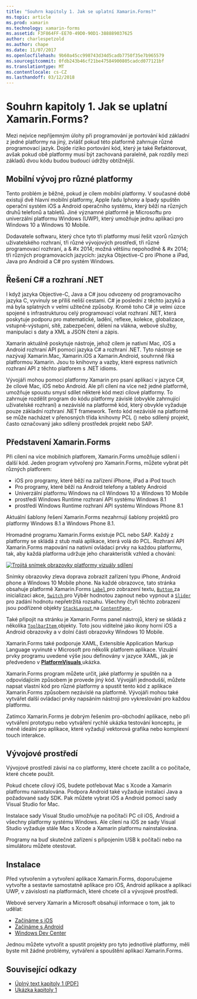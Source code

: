 ```yaml
---
title: "Souhrn kapitoly 1. Jak se uplatní Xamarin.Forms?"
ms.topic: article
ms.prod: xamarin
ms.technology: xamarin-forms
ms.assetid: F3F864FF-EE70-49D0-90D1-388889037625
author: charlespetzold
ms.author: chape
ms.date: 11/07/2017
ms.openlocfilehash: 9b60a45cc998743d34d5cadb7750f35e7b965579
ms.sourcegitcommit: 0fdb243b46cf21be47584900805cadcd077121bf
ms.translationtype: MT
ms.contentlocale: cs-CZ
ms.lasthandoff: 03/12/2018
---
```

# <a name="summary-of-chapter-1-how-does-xamarinforms-fit-in"></a>Souhrn kapitoly 1. Jak se uplatní Xamarin.Forms?

Mezi nejvíce nepříjemným úlohy při programování je portování kód základní z jedné platformy na jiný, zvlášť pokud této platformě zahrnuje různé programovací jazyk. Dojde riziko portování kód, který je také Refaktorovat, avšak pokud obě platformy musí být zachovaná paralelně, pak rozdíly mezi základů dvou kódu budou budoucí údržby obtížnější.

## <a name="cross-platform-mobile-development"></a>Mobilní vývoj pro různé platformy

Tento problém je běžné, pokud je cílem mobilní platformy. V současné době existují dvě hlavní mobilní platformy, Apple řadu Iphony a Ipady spuštěn operační systém iOS a Android operačního systému, který běží na různých druhů telefonů a tabletů. Jiné významné platformě je Microsoftu pro univerzální platformu Windows (UWP), který umožňuje jednu aplikaci pro Windows 10 a Windows 10 Mobile.

Dodavatele softwaru, který chce tyto tři platformy musí řešit vzorů různých uživatelského rozhraní, tři různé vývojových prostředí, tři různé programovací rozhraní, a & #x 2014; možná většinu nepohodlně & #x 2014; tři různých programovacích jazycích: jazyka Objective-C pro iPhone a iPad, Java pro Android a C# pro systém Windows.

## <a name="the-c-and-net-solution"></a>Řešení C# a rozhraní .NET

I když jazyka Objective-C, Java a C# jsou odvozeny od programovacího jazyka C, vyvinuly se příliš neliší cestami. C# je poslední z těchto jazyků a má byla splatných v velmi užitečné způsoby. Kromě toho C# je velmi úzce spojené s infrastrukturou celý programovací volat rozhraní .NET, která poskytuje podporu pro matematické, ladění, reflexe, kolekce, globalizace, vstupně-výstupní, sítě, zabezpečení, dělení na vlákna, webové služby, manipulaci s daty a XML a JSON čtení a zápis.

Xamarin aktuálně poskytuje nástroje, jehož cílem je nativní Mac, iOS a Android rozhraní API pomocí jazyka C# a rozhraní .NET. Tyto nástroje se nazývají Xamarin.Mac, Xamarin.iOS a Xamarin.Android, souhrnně říká platformou Xamarin. Jsou to knihovny a vazby, které express nativních rozhraní API z těchto platforem s .NET idioms.

Vývojáři mohou pomocí platformy Xamarin pro psaní aplikací v jazyce C#, že cílové Mac, iOS nebo Android. Ale při cílení na více než jedné platformě, umožňuje spoustu smysl sdílet některé kód mezi cílové platformy. To zahrnuje rozdělit program do kódu platformy závislé (obvykle zahrnující uživatelské rozhraní) a nezávislé na platformě kód, který obvykle vyžaduje pouze základní rozhraní .NET framework. Tento kód nezávislé na platformě se může nacházet v přenosných třída knihovny PCL () nebo sdílený projekt, často označovaný jako sdílený prostředek projekt nebo SAP.

## <a name="introducing-xamarinforms"></a>Představení Xamarin.Forms

Při cílení na více mobilních platforem, Xamarin.Forms umožňuje sdílení i další kód. Jeden program vytvořený pro Xamarin.Forms, můžete vybrat pět různých platforem:

- iOS pro programy, které běží na zařízení iPhone, iPad a iPod touch
- Pro programy, které běží na Android telefony a tablety Android
- Univerzální platformu Windows na cíl Windows 10 a Windows 10 Mobile
- prostředí Windows Runtime rozhraní API systému Windows 8.1
- prostředí Windows Runtime rozhraní API systému Windows Phone 8.1

Aktuální šablony řešení Xamarin.Forms nezahrnují šablony projektů pro platformy Windows 8.1 a Windows Phone 8.1.

Hromadné programu Xamarin.Forms existuje PCL nebo SAP. Každý z platformy se skládá z stub malá aplikace, která volá do PCL. Rozhraní API Xamarin.Forms mapování na nativní ovládací prvky na každou platformu, tak, aby každá platforma udržuje jeho charakteristik vzhled a chování:

[![Trojitá snímek obrazovky platformy vizuály sdílení](images/ch01fg03-small.png "Xamarin.Forms ovládacích prvků na každou platformu")](images/ch01fg03-large.png#lightbox "Xamarin.Forms ovládacích prvků na každou platformu")

Snímky obrazovky zleva doprava zobrazit zařízení typu iPhone, Android phone a Windows 10 Mobile phone. Na každé obrazovce, tato stránka obsahuje platformě Xamarin.Forms [ `Label` ](https://developer.xamarin.com/api/type/Xamarin.Forms.Label/) pro zobrazení textu, [ `Button` ](https://developer.xamarin.com/api/type/Xamarin.Forms.Button/) za inicializaci akce, [ `Switch` ](https://developer.xamarin.com/api/type/Xamarin.Forms.Switch/) pro Výběr hodnotou zapnout nebo vypnout a [ `Slider` ](https://developer.xamarin.com/api/type/Xamarin.Forms.Slider/) pro zadání hodnotu nepřetržitá rozsahu. Všechny čtyři těchto zobrazení jsou podřízené objekty [ `StackLayout` ](https://developer.xamarin.com/api/type/Xamarin.Forms.StackLayout/) na [ `ContentPage` ](https://developer.xamarin.com/api/type/Xamarin.Forms.ContentPage/).

Také připojit na stránku je Xamarin.Forms panel nástrojů, který se skládá z několika [ `ToolbarItem` ](https://developer.xamarin.com/api/type/Xamarin.Forms.ToolbarItem/) objekty. Toto jsou viditelné jako ikony horní iOS a Android obrazovky a v dolní části obrazovky Windows 10 Mobile.

Xamarin.Forms také podporuje XAML, Extensible Application Markup Language vyvinuté v Microsoft pro několik platforem aplikace. Vizuální prvky programu uvedené výše jsou definovány v jazyce XAML, jak je předvedeno v [ **PlatformVisuals** ](https://github.com/xamarin/xamarin-forms-book-samples/tree/master/Chapter01/PlatformVisuals) ukázka.

Xamarin.Forms program můžete určit, jaké platformy je spuštěn na a odpovídajícím způsobem je provede jiný kód. Vývojáři jednodušší, můžete napsat vlastní kód pro různé platformy a spustit tento kód z aplikace Xamarin.Forms způsobem nezávislé na platformě. Vývojáři mohou také vytvářet další ovládací prvky napsáním nástroji pro vykreslování pro každou platformu.

Zatímco Xamarin.Forms je dobrým řešením pro-obchodní aplikace, nebo při vytváření prototypu nebo vytváření rychlé ukázka testování konceptu, je méně ideální pro aplikace, které vyžadují vektorová grafika nebo komplexní touch interakce.

## <a name="your-development-environment"></a>Vývojové prostředí

Vývojové prostředí závisí na co platformy, které chcete zacílit a co počítače, které chcete použít.

Pokud chcete cílový iOS, budete potřebovat Mac s Xcode a Xamarin platformu nainstalována. Podpora Android také vyžaduje instalaci Java a požadované sady SDK. Pak můžete vybrat iOS a Android pomocí sady Visual Studio for Mac.

Instalace sady Visual Studio umožňuje na počítači PC cíl iOS, Android a všechny platformy systému Windows. Ale cílení na iOS ze sady Visual Studio vyžaduje stále Mac s Xcode a Xamarin platformu nainstalována.

Programy na buď skutečné zařízení s připojením USB k počítači nebo na simulátoru můžete otestovat.

## <a name="installation"></a>Instalace

Před vytvořením a vytvoření aplikace Xamarin.Forms, doporučujeme vytvořte a sestavte samostatně aplikace pro iOS, Android aplikace a aplikaci UWP, v závislosti na platformách, které chcete cíl a vývojové prostředí.

Webové servery Xamarin a Microsoft obsahují informace o tom, jak to udělat:

- [Začínáme s iOS](~/ios/get-started/index.md)
- [Začínáme s Android](~/android/get-started/index.md)
- [Windows Dev Center](http://dev.windows.com)

Jednou můžete vytvořit a spustit projekty pro tyto jednotlivé platformy, měli byste mít žádné problémy, vytváření a spouštění aplikací Xamarin.Forms.



## <a name="related-links"></a>Související odkazy

- [Úplný text kapitoly 1 (PDF)](https://download.xamarin.com/developer/xamarin-forms-book/XamarinFormsBook-Ch01-Apr2016.pdf)
- [Ukázka kapitoly 1](https://github.com/xamarin/xamarin-forms-book-samples/tree/master/Chapter01)
